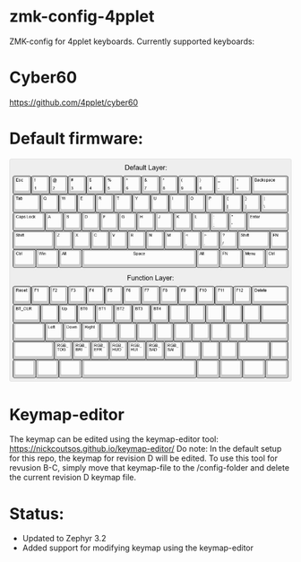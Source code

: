 # zmk-config-4pplet

ZMK-config for 4pplet keyboards. Currently supported keyboards:

# Cyber60
https://github.com/4pplet/cyber60

# Default firmware:
![alt text](./readme-images/default_fw_20230120.jpg "Default firmware")

# Keymap-editor
The keymap can be edited using the keymap-editor tool: https://nickcoutsos.github.io/keymap-editor/
Do note: In the default setup for this repo, the keymap for revision D will be edited. To use this tool for revusion B-C, simply move that keymap-file to the /config-folder and delete the current revision D keymap file.

# Status:
- Updated to Zephyr 3.2
- Added support for modifying keymap using the keymap-editor
